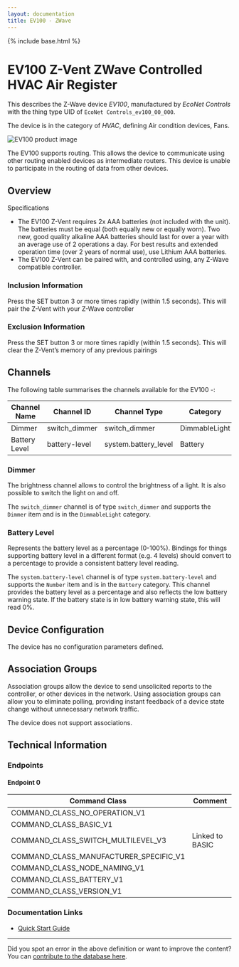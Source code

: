 ```yaml
---
layout: documentation
title: EV100 - ZWave
---
```


{% include base.html %}

# EV100 Z-Vent ZWave Controlled HVAC Air Register
This describes the Z-Wave device *EV100*, manufactured by *EcoNet Controls* with the thing type UID of ```EcoNet Controls_ev100_00_000```.

The device is in the category of *HVAC*, defining Air condition devices, Fans.

![EV100 product image](https://opensmarthouse.org/assets/zwave/attachments/564/ev100.jpg)


The EV100 supports routing. This allows the device to communicate using other routing enabled devices as intermediate routers.  This device is unable to participate in the routing of data from other devices.

## Overview

Specifications

  * The EV100 Z-Vent requires 2x AAA batteries (not included with the unit). The batteries must be equal (both equally new or equally worn). Two new, good quality alkaline AAA batteries should last for over a year with an average use of 2 operations a day. For best results and extended operation time (over 2 years of normal use), use Lithium AAA batteries.
  * The EV100 Z-Vent can be paired with, and controlled using, any Z-Wave compatible controller. 

### Inclusion Information

Press the SET button 3 or more times rapidly (within 1.5 seconds). This will pair the Z-Vent with your Z-Wave controller

### Exclusion Information

Press the SET button 3 or more times rapidly (within 1.5 seconds). This will clear the Z-Vent’s memory of any previous pairings

## Channels

The following table summarises the channels available for the EV100 -:

| Channel Name | Channel ID | Channel Type | Category | Item Type |
|--------------|------------|--------------|----------|-----------|
| Dimmer | switch_dimmer | switch_dimmer | DimmableLight | Dimmer | 
| Battery Level | battery-level | system.battery_level | Battery | Number |

### Dimmer
The brightness channel allows to control the brightness of a light.
            It is also possible to switch the light on and off.

The ```switch_dimmer``` channel is of type ```switch_dimmer``` and supports the ```Dimmer``` item and is in the ```DimmableLight``` category.

### Battery Level
Represents the battery level as a percentage (0-100%). Bindings for things supporting battery level in a different format (e.g. 4 levels) should convert to a percentage to provide a consistent battery level reading.

The ```system.battery-level``` channel is of type ```system.battery-level``` and supports the ```Number``` item and is in the ```Battery``` category.
This channel provides the battery level as a percentage and also reflects the low battery warning state. If the battery state is in low battery warning state, this will read 0%.


## Device Configuration

The device has no configuration parameters defined.

## Association Groups

Association groups allow the device to send unsolicited reports to the controller, or other devices in the network. Using association groups can allow you to eliminate polling, providing instant feedback of a device state change without unnecessary network traffic.

The device does not support associations.
## Technical Information

### Endpoints

#### Endpoint 0

| Command Class | Comment |
|---------------|---------|
| COMMAND_CLASS_NO_OPERATION_V1| |
| COMMAND_CLASS_BASIC_V1| |
| COMMAND_CLASS_SWITCH_MULTILEVEL_V3| Linked to BASIC|
| COMMAND_CLASS_MANUFACTURER_SPECIFIC_V1| |
| COMMAND_CLASS_NODE_NAMING_V1| |
| COMMAND_CLASS_BATTERY_V1| |
| COMMAND_CLASS_VERSION_V1| |

### Documentation Links

* [Quick Start Guide](https://www.opensmarthouse.org/zwavedatabase/564/EcoNet-EV100-Vent.pdf)

---

Did you spot an error in the above definition or want to improve the content?
You can [contribute to the database here](https://www.opensmarthouse.org/zwavedatabase/564).
